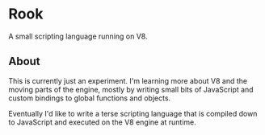 # Rook

A small scripting language running on V8.

## About

This is currently just an experiment. I'm learning more about V8 and the moving parts of the engine, mostly by writing small bits of JavaScript and custom bindings to global functions and objects.

Eventually I'd like to write a terse scripting language that is compiled down to JavaScript and executed on the V8 engine at runtime.
